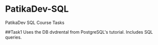 # PatikaDev-SQL
PatikaDev SQL Course Tasks

##Task1 
Uses the DB dvdrental from PostgreSQL's tutorial. Includes SQL queries.
